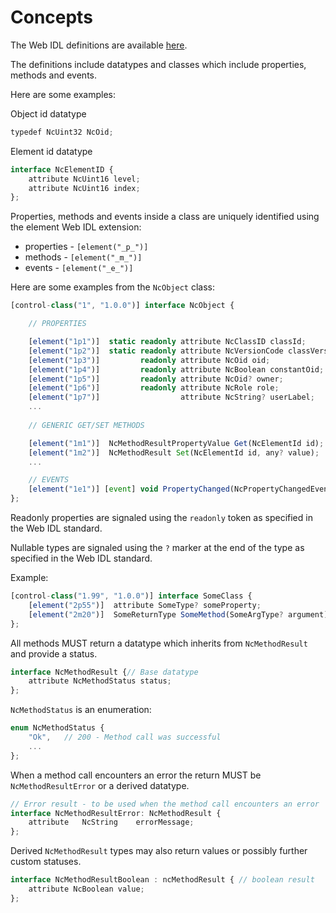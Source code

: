 # Concepts

The Web IDL definitions are available [here](../idl/NC-Framework.webidl).

The definitions include datatypes and classes which include properties, methods and events.

Here are some examples:

Object id datatype

```typescript
typedef NcUint32 NcOid;
```

Element id datatype

```typescript
interface NcElementID {
    attribute NcUint16 level;
    attribute NcUint16 index;
};
```

Properties, methods and events inside a class are uniquely identified using the element Web IDL extension:

* properties - `[element("_p_")]`
* methods - `[element("_m_")]`
* events - `[element("_e_")]`

Here are some examples from the `NcObject` class:

```typescript
[control-class("1", "1.0.0")] interface NcObject {

    // PROPERTIES

    [element("1p1")]  static readonly attribute NcClassID classId;
    [element("1p2")]  static readonly attribute NcVersionCode classVersion;
    [element("1p3")]         readonly attribute NcOid oid;
    [element("1p4")]         readonly attribute NcBoolean constantOid;
    [element("1p5")]         readonly attribute NcOid? owner;
    [element("1p6")]         readonly attribute NcRole role;
    [element("1p7")]                  attribute NcString? userLabel;
    ...
    
    // GENERIC GET/SET METHODS

    [element("1m1")]  NcMethodResultPropertyValue Get(NcElementId id);
    [element("1m2")]  NcMethodResult Set(NcElementId id, any? value);
    ...

    // EVENTS
    [element("1e1")] [event] void PropertyChanged(NcPropertyChangedEventData eventData);
};
```

Readonly properties are signaled using the `readonly` token as specified in the Web IDL standard.

Nullable types are signaled using the `?` marker at the end of the type as specified in the Web IDL standard.

Example:

```typescript
[control-class("1.99", "1.0.0")] interface SomeClass {
    [element("2p55")]  attribute SomeType? someProperty;
    [element("2m20")]  SomeReturnType SomeMethod(SomeArgType? argument);
};
```

All methods MUST return a datatype which inherits from `NcMethodResult` and provide a status.

```typescript
interface NcMethodResult {// Base datatype
    attribute NcMethodStatus status;
};
```

`NcMethodStatus` is an enumeration:

```typescript
enum NcMethodStatus {
    "Ok",   // 200 - Method call was successful
    ...
};
```

When a method call encounters an error the return MUST be `NcMethodResultError` or a derived datatype.

```typescript
// Error result - to be used when the method call encounters an error
interface NcMethodResultError: NcMethodResult {
    attribute   NcString    errorMessage;
};
```

Derived `NcMethodResult` types may also return values or possibly further custom statuses.

```typescript
interface NcMethodResultBoolean : ncMethodResult { // boolean result
    attribute NcBoolean value;
};
```
